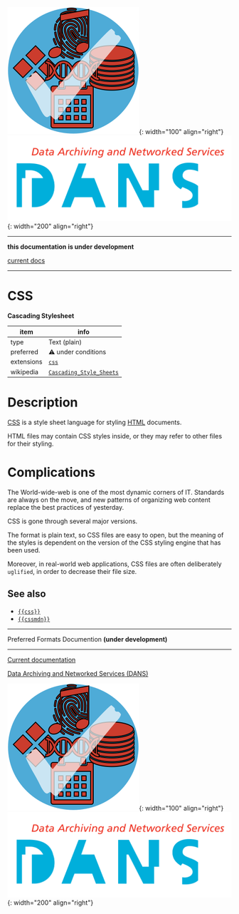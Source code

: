 ![img](../images/formats.png){: width="100" align="right"}
![img](../images/DANS.png){: width="200" align="right"}

---

**this documentation is under development**

[current docs]({{preferredFormats}})

---



# CSS

**Cascading Stylesheet**

item | info
--- | ---
type | Text (plain)
preferred | ⚠️ under conditions
extensions | [`css`](../extensions/css.md)
wikipedia | [`Cascading_Style_Sheets`]({{wikipedia}}/Cascading_Style_Sheets)

# Description

[CSS]({{wikipedia}}/Cascading_Style_Sheets)
is a style sheet language for styling
[HTML](../fileFormats/html.md) documents.

HTML files may contain CSS styles inside, or they may refer to other files for
their styling.

# Complications

The World-wide-web is one of the most dynamic corners of IT. Standards are
always on the move, and new patterns of organizing web content replace the best
practices of yesterday.

CSS is gone through several major versions.

The format is plain text, so CSS files are easy to open,
but the meaning of the styles is dependent on the version of the
CSS styling engine that has been used.

Moreover, in real-world web applications, CSS files are often
deliberately `uglified`, in order to decrease their file size.


## See also
*   [`{{css}}`]({{css}})
*   [`{{cssmdn}}`]({{cssmdn}})




---

Preferred Formats Documention **(under development)**

---

[Current documentation]({{preferredFormats}})

[Data Archiving and Networked Services (DANS)]({{dans}})

![img](../images/formats.png){: width="100" align="right"}
![img](../images/DANS.png){: width="200" align="right"}
